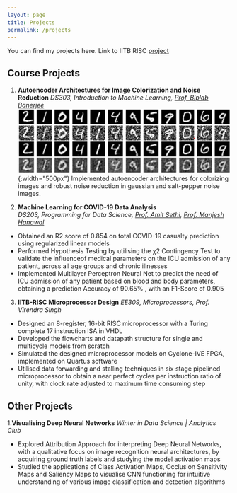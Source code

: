 ```yaml
---
layout: page
title: Projects
permalink: /projects
---
```

You can find my projects here. 
Link to IITB RISC [project](pages/IITB_RISC.md)

## Course Projects
1. **Autoencoder Architectures for Image Colorization and Noise Reduction**
   _DS303, Introduction to Machine Learning, [Prof. Biplab Banerjee](https://biplab-banerjee.github.io/)_
 ![Autoencoder Noise Reduction](images/autoencoders.png){:width="500px"}
  Implemented autoencoder architectures for colorizing images and robust noise reduction in gaussian and salt-pepper noise images.

2. **Machine Learning for COVID-19 Data Analysis**  
  _DS203, Programming for Data Science, [Prof. Amit Sethi](https://www.ee.iitb.ac.in/~asethi/), [Prof. Manjesh Hanawal](https://www.ieor.iitb.ac.in/files/faculty/mhanawal/index.html)_
 * Obtained an R2 score of 0.854 on total COVID-19 casualty prediction using regularized linear models
 * Performed Hypothesis Testing by utilising the χ2 Contingency Test to validate the influenceof medical parameters on the ICU admission of any patient, across all age groups and chronic illnesses
 * Implemented Multilayer Perceptron Neural Net to predict the need of ICU admission of any patient based on blood and body parameters, obtaining a prediction Accuracy of 90.65% , with an F1-Score of 0.905

3. **IITB-RISC Microprocessor Design**
  _EE309, Microprocessors, Prof. Virendra Singh_
 * Designed an 8-register, 16-bit RISC microprocessor with a Turing complete 17 instruction ISA in VHDL
 * Developed the flowcharts and datapath structure for single and multicycle models from scratch
 * Simulated the designed microprocessor models on Cyclone-IVE FPGA, implemented on Quartus software
 * Utilised data forwarding and stalling techniques in six stage pipelined microprocessor to obtain a near perfect cycles per instruction ratio of unity, with clock rate adjusted to maximum time consuming step


## Other Projects 
1.**Visualising Deep Neural Networks**
  _Winter in Data Science | Analytics Club_
 * Explored Attribution Approach for interpreting Deep Neural Networks, with a qualitative focus on image recognition neural architectures, by acquiring ground truth labels and studying the model activation maps
 * Studied the applications of Class Activation Maps, Occlusion Sensitivity Maps and Saliency Maps to visualise CNN functioning for intuitive understanding of various image classification and detection algorithms
